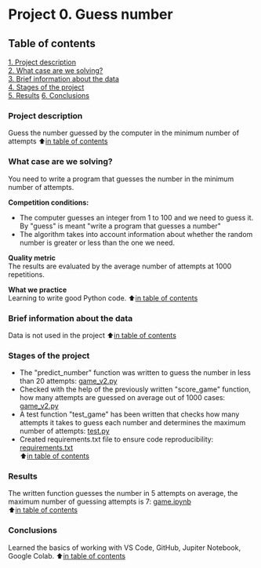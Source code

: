# Project 0. Guess number

## Table of contents
[1. Project description](https://github.com/Tio147/DS_1/tree/main/project_0/README.md#project-description)   
[2. What case are we solving?](https://github.com/Tio147/DS_1/tree/main/project_0/README.md#what-case-are-we-solving?)   
[3. Brief information about the data](https://github.com/Tio147/DS_1/tree/main/project_0/README.md#brief-information-about-the-data)   
[4. Stages of the project](https://github.com/Tio147/DS_1/tree/main/project_0/README.md#stages-of-the-project)   
[5. Results](https://github.com/Tio147/DS_1/tree/main/project_0#results)
[6. Conclusions](https://github.com/Tio147/DS_1/tree/main/project_0/README.md#conclusions)   

### Project description
Guess the number guessed by the computer in the minimum number of attempts
:arrow_up:[in table of contents](https://github.com/Tio147/DS_1/tree/main/project_0/README.md#Table-of-contents)


### What case are we solving?
You need to write a program that guesses the number in the minimum number of attempts.

**Competition conditions:**
- The computer guesses an integer from 1 to 100 and we need to guess it. By "guess" is meant "write a program that guesses a number"
- The algorithm takes into account information about whether the random number is greater or less than the one we need.

**Quality metric**   
The results are evaluated by the average number of attempts at 1000 repetitions.

**What we practice**   
Learning to write good Python code.
:arrow_up:[in table of contents](https://github.com/Tio147/DS_1/tree/main/project_0/README.md#Table-of-contents)


### Brief information about the data
Data is not used in the project
:arrow_up:[in table of contents](https://github.com/Tio147/DS_1/tree/main/project_0/README.md#Table-of-contents)


### Stages of the project
- The "predict_number" function was written to guess the number in less than 20 attempts: [game_v2.py](https://github.com/Tio147/DS_1/blob/main/project_0/game_v2.py) 
- Checked with the help of the previously written "score_game" function, how many attempts are guessed on average out of 1000 cases: [game_v2.py](https://github.com/Tio147/DS_1/blob/main/project_0/game_v2.py)
- A test function "test_game" has been written that checks how many attempts it takes to guess each number and determines the maximum number of attempts: [test.py](https://github.com/Tio147/DS_1/blob/main/project_0/test.py)
- Created requirements.txt file to ensure code reproducibility: [requirements.txt](https://github.com/Tio147/DS_1/blob/main/project_0/requirements.txt)    
:arrow_up:[in table of contents](https://github.com/Tio147/DS_1/tree/main/project_0/README.md#Table-of-contents)


### Results
The written function guesses the number in 5 attempts on average, the maximum number of guessing attempts is 7: [game.ipynb](https://github.com/Tio147/DS_1/blob/main/project_0/game.ipynb)   
:arrow_up:[in table of contents](https://github.com/Tio147/DS_1/tree/main/project_0/README.md#Table-of-contents)


### Conclusions
Learned the basics of working with VS Code, GitHub, Jupiter Notebook, Google Colab.
:arrow_up:[in table of contents](https://github.com/Tio147/DS_1/tree/main/project_0/README.md#Table-of-contents)

